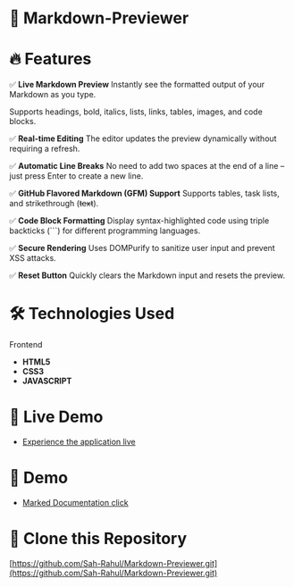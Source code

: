 # 🎯 Markdown-Previewer

# 🔥 Features
✅ **Live Markdown Preview**
Instantly see the formatted output of your Markdown as you type.

Supports headings, bold, italics, lists, links, tables, images, and code blocks.

✅ **Real-time Editing**
The editor updates the preview dynamically without requiring a refresh.

✅ **Automatic Line Breaks**
No need to add two spaces at the end of a line – just press Enter to create a new line.

✅ **GitHub Flavored Markdown (GFM) Support**
Supports tables, task lists, and strikethrough (~~text~~).

✅ **Code Block Formatting**
Display syntax-highlighted code using triple backticks (```) for different programming languages.

✅ **Secure Rendering**
Uses DOMPurify to sanitize user input and prevent XSS attacks.

✅ **Reset Button**
Quickly clears the Markdown input and resets the preview.

# 🛠️ Technologies Used
  Frontend
  - **HTML5** 
  - **CSS3**
  - **JAVASCRIPT**
# 🚀 Live Demo
- [Experience the application live](https://markdown-previewer-blush-eight.vercel.app/)

# 🎯 Demo
- [
Marked Documentation click ](https://marked.js.org/)

# 🚀 Clone this Repository
 
  [https://github.com/Sah-Rahul/Markdown-Previewer.git](https://github.com/Sah-Rahul/Markdown-Previewer.git)
